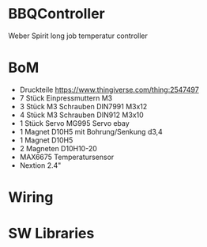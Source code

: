 # BBQController
Weber Spirit long job temperatur controller 


# BoM
* Druckteile https://www.thingiverse.com/thing:2547497
* 7 Stück Einpressmuttern M3
* 3 Stück M3 Schrauben DIN7991 M3x12
* 4 Stück M3 Schrauben DIN912 M3x10
* 1 Stück Servo MG995 Servo ebay
* 1 Magnet D10H5 mit Bohrung/Senkung d3,4
* 1 Magnet D10H5
* 2 Magneten D10H10-20
* MAX6675 Temperatursensor
* Nextion 2.4"

# Wiring

# SW Libraries
